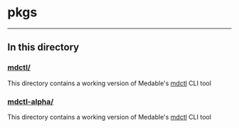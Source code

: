 # pkgs

---

## In this directory

### [mdctl/](./mdctl/)

This directory contains a working version of Medable's [mdctl](https://github.com/Medable/mdctl) CLI tool

### [mdctl-alpha/](./mdctl-alpha/)

This directory contains a working version of Medable's [mdctl](https://github.com/Medable/mdctl) CLI tool
